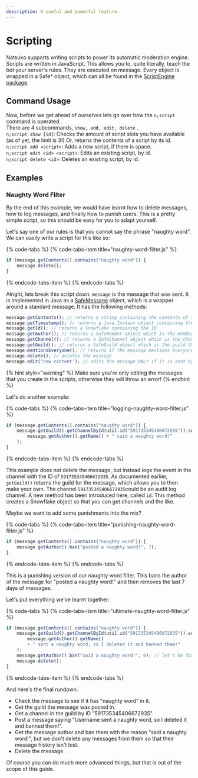 ```yaml
---
description: A useful and powerful feature.
---
```


# Scripting

Natsuko supports writing scripts to power its automatic moderation engine. Scripts are written in JavaScript. This allows you to, quite literally, teach the bot your server's rules. They are executed on message. Every object is wrapped in a Safe\* object, which can all be found in the [ScriptEngine package](https://github.com/natsuko-team/Natsuko/tree/master/src/ninja/natsuko/bot/scriptengine).

## Command Usage

Now, before we get ahead of ourselves lets go over how the `n;script` command is operated.  
There are 4 subcommands,  `show, add, edit, delete` .  
`n;script show [id]`: Checks the amount of script slots you have available \(as of yet, the limit is 3!\) Or, returns the contents of a script by its id.  
`n;script add <script>`: Adds a new script, if there is space.  
`n;script edit <id> <script>`: Edits an existing script, by id.  
`n;script delete <id>`: Deletes an existing script, by id.

## Examples

### Naughty Word Filter

By the end of this example, we would have learnt how to delete messages, how to log messages, and finally how to punish users. This is a pretty simple script, so this should be easy for you to adapt yourself.

Let's say one of our rules is that you cannot say the phrase "naughty word". We can easily write a script for this like so:

{% code-tabs %}
{% code-tabs-item title="naughty-word-filter.js" %}
```javascript
if (message.getContents().contains("naughty word")) {
    message.delete();
}
```
{% endcode-tabs-item %}
{% endcode-tabs %}

Alright, lets break this script down. `message` is the message that was sent. It is implemented in Java as a [SafeMessage](https://github.com/natsuko-team/Natsuko/blob/master/src/ninja/natsuko/bot/scriptengine/SafeMessage.java) object, which is a wrapper around a standard message. It has the following methods:

```javascript
message.getContents(); // returns a string containing the contents of the message
message.getTimestamp(); // returns a Java Instant object containing the message timestamp
message.getId(); // returns a Snowflake containing the ID
message.getAuthor(); // returns a SafeMember object which is the member that sent the message
message.getChannel(); // returns a SafeChannel object which is the channel the message was sent in
message.getGuild(); // returns a SafeGuild object which is the guild the message was sent in
message.mentionsEveryone(); // returns if the message mentions everyone
message.delete(); // deletes the message
message.edit('new content'); // edits the message ONLY if it is sent by the bot and returns the SafeMessage object
```

{% hint style="warning" %}
Make sure you're only editing the messages that you create in the scripts, otherwise they will throw an error!
{% endhint %}

Let's do another example:

{% code-tabs %}
{% code-tabs-item title="logging-naughty-word-filter.js" %}
```javascript
if (message.getContents().contains("naughty word")) {
    message.getGuild().getChannelById(util.id("591735345406672935")).send(
        message.getAuthor().getName() + " said a naughty word!"
    );
}
```
{% endcode-tabs-item %}
{% endcode-tabs %}

This example does not delete the message, but instead logs the event in the channel with the ID of `591735345406672935`. As documented earlier, `getGuild()` returns the guild for the message, which allows you to then make your own. The channel `591735345406672935`could be an audit log channel. A new method has been introduced here, called `id`. This method creates a Snowflake object so that you can get channels and the like.

Maybe we want to add some punishments into the mix?

{% code-tabs %}
{% code-tabs-item title="punishing-naughty-word-filter.js" %}
```javascript
if (message.getContents().contains("naughty word")) {
    message.getAuthor().ban("posted a naughty word!", 7);
}
```
{% endcode-tabs-item %}
{% endcode-tabs %}

This is a punishing version of our naughty word filter. This bans the author of the message for "posted a naughty word!" and then removes the last 7 days of messages.

Let's put everything we've learnt together:

{% code-tabs %}
{% code-tabs-item title="ultimate-naughty-word-filter.js" %}
```javascript
if (message.getContents().contains("naughty word")) {
    message.getGuild().getChannelById(util.id("591735345406672935")).send(
        message.getAuthor().getName()
        + " sent a naughty word, so I deleted it and banned them!"
    );
    message.getAuthor().ban("said a naughty word!", 0); // let's be forgiving
    message.delete();
}
```
{% endcode-tabs-item %}
{% endcode-tabs %}

And here's the final rundown.

* Check the message to see if it has "naughty word" in it.
* Get the guild the message was posted in.
* Get a channel in the guild by ID "591735345406672935".
* Post a message saying "Username sent a naughty word, so I deleted it and banned them!".
* Get the message author and ban them with the reason "said a naughty word!", but we don't delete any messages from them so that their message history isn't lost.
* Delete the message.

Of course you can do much more advanced things, but that is out of the scope of this guide.

